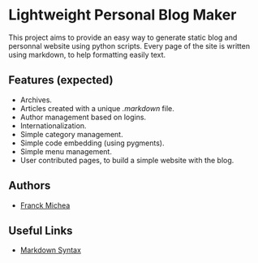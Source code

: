 Lightweight Personal Blog Maker
===============================

This project aims to provide an easy way to generate static blog and personnal
website using python scripts. Every page of the site is written using markdown,
to help formatting easily text.

Features (expected)
-------------------

* Archives.
* Articles created with a unique *.markdown* file.
* Author management based on logins.
* Internationalization.
* Simple category management.
* Simple code embedding (using pygments).
* Simple menu management.
* User contributed pages, to build a simple website with the blog.

Authors
-------

* [Franck Michea](http://blog.kushou.eu)

Useful Links
------------

* [Markdown Syntax](http://daringfireball.net/projects/markdown/syntax)
